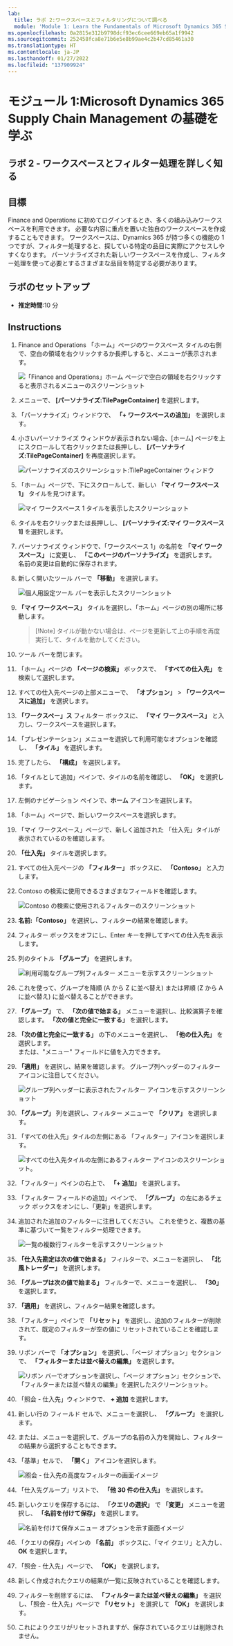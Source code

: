 ```yaml
---
lab:
  title: ラボ 2:ワークスペースとフィルタリングについて調べる
  module: 'Module 1: Learn the Fundamentals of Microsoft Dynamics 365 Supply Chain Management'
ms.openlocfilehash: 0a2815e312b9798dcf93ec6cee669eb65a1f9942
ms.sourcegitcommit: 252458fca8e71b6e5e8b99ae4c2b47cd85461a30
ms.translationtype: HT
ms.contentlocale: ja-JP
ms.lasthandoff: 01/27/2022
ms.locfileid: "137909924"
---
```

# <a name="module-1-learn-the-fundamentals-of-microsoft-dynamics-365-supply-chain-management"></a>モジュール 1:Microsoft Dynamics 365 Supply Chain Management の基礎を学ぶ

## <a name="lab-2---explore-workspaces-and-filtering"></a>ラボ 2 - ワークスペースとフィルター処理を詳しく知る

## <a name="objectives"></a>目標

Finance and Operations に初めてログインするとき、多くの組み込みワークスペースを利用できます。 必要な内容に重点を置いた独自のワークスペースを作成することもできます。 ワークスペースは、Dynamics 365 が持つ多くの機能の 1 つですが、フィルター処理すると、探している特定の品目に実際にアクセスしやすくなります。 パーソナライズされた新しいワークスペースを作成し、フィルター処理を使って必要とするさまざまな品目を特定する必要があります。

## <a name="lab-setup"></a>ラボのセットアップ

   - **推定時間**:10 分

## <a name="instructions"></a>Instructions

1. Finance and Operations 「ホーム」ページのワークスペース タイルの右側で、空白の領域を右クリックするか長押しすると、メニューが表示されます。

    ![「Finance and Operations」ホーム ページで空白の領域を右クリックすると表示されるメニューのスクリーンショット](./media/m1-common-home-page-right-click-personalize.png)

1. メニューで、 **[パーソナライズ:TilePageContainer]** を選択します。

1. 「パーソナライズ」ウィンドウで、 **「+ ワークスペースの追加」** を選択します。

1. 小さいパーソナライズ ウィンドウが表示されない場合、[ホーム] ページを上にスクロールして右クリックまたは長押しし、 **[パーソナライズ:TilePageContainer]** を再度選択します。

    ![パーソナライズのスクリーンショット:TilePageContainer ウィンドウ](./media/m1-common-home-page-right-click-personalize-window.png)

1. 「ホーム」ページで、下にスクロールして、新しい **「マイ ワークスペース 1」** タイルを見つけます。

    ![マイ ワークスペース 1 タイルを表示したスクリーンショット](./media/m1-common-home-page-my-workspace-1.png)

1. タイルを右クリックまたは長押しし、 **[パーソナライズ:マイ ワークスペース 1]** を選択します。

1. パーソナライズ ウィンドウで、「ワークスペース 1」の名前を **「マイ ワークスペース」** に変更し、 **「このページのパーソナライズ」** を選択します。  
    名前の変更は自動的に保存されます。

1. 新しく開いたツール バーで **「移動」** を選択します。

    ![個人用設定ツール バーを表示したスクリーンショット](./media/m1-common-personize-this-page-toolbar.png)

1. **「マイ ワークスペース」** タイルを選択し、「ホーム」ページの別の場所に移動します。

    >[!Note] タイルが動かない場合は、ページを更新して上の手順を再度実行して、タイルを動かしてください。

1. ツール バーを閉じます。

1. 「ホーム」ページの **「ページの検索」** ボックスで、 **「すべての仕入先」** を検索して選択します。

1. すべての仕入先ページの上部メニューで、 **「オプション」**  >  **「ワークスペースに追加」** を選択します。

1. **「ワークスペー」ス** フィルター ボックスに、 **「マイ ワークスペース」** と入力し、ワークスペースを選択します。

1. 「プレゼンテーション」メニューを選択して利用可能なオプションを確認し、 **「タイル」** を選択します。

1. 完了したら、 **「構成」** を選択します。

1. 「タイルとして追加」ペインで、タイルの名前を確認し、 **「OK」** を選択します。

1. 左側のナビゲーション ペインで、**ホーム** アイコンを選択します。

1. 「ホーム」ページで、新しいワークスペースを選択します。

1. 「マイ ワークスペース」ページで、新しく追加された 「仕入先」タイルが表示されているのを確認します。

1. **「仕入先」** タイルを選択します。

1. すべての仕入先ページの **「フィルター」** ボックスに、 **「Contoso」** と入力します。

1. Contoso の検索に使用できるさまざまなフィールドを確認します。

    ![Contoso の検索に使用されるフィルターのスクリーンショット](./media/m1-common-filter-vendor-contoso.png)

1. **名前:「Contoso」** を選択し、フィルターの結果を確認します。

1. フィルター ボックスをオフにし、Enter キーを押してすべての仕入先を表示します。

1. 列のタイトル **「グループ」** を選択します。

    ![利用可能なグループ列フィルター メニューを示すスクリーンショット](./media/m1-common-filter-group-column.png)

1. これを使って、グループを降順 (A から Z に並べ替え) または昇順 (Z から A に並べ替え) に並べ替えることができます。

1. **「グループ」** で、 **「次の値で始まる」** メニューを選択し、比較演算子を確認します。 **「次の値と完全に一致する」** を選択します。

1. **「次の値と完全に一致する」** の下のメニューを選択し、 **「他の仕入先」** を選択します。  
    または、"メニュー" フィールドに値を入力できます。

1. **「適用」** を選択し、結果を確認します。 グループ列ヘッダーのフィルター アイコンに注目してください。

    ![グループ列ヘッダーに表示されたフィルター アイコンを示すスクリーンショット](./media/m1-common-group-column-filter.png)

1. **「グループ」** 列を選択し、フィルター メニューで **「クリア」** を選択します。

1. 「すべての仕入先」タイルの左側にある 「フィルター」アイコンを選択します。

    ![すべての仕入先タイルの左側にあるフィルター アイコンのスクリーンショット。](./media/m1-common-all-vendors-page-filter.png)

1. 「フィルター」ペインの右上で、 **「+ 追加」** を選択します。

1. 「フィルター フィールドの追加」ペインで、 **「グループ」** の左にあるチェック ボックスをオンにし、「更新」を選択します。

1. 追加された追加のフィルターに注目してください。 これを使うと、複数の基準に基づいて一覧をフィルター処理できます。

    ![一覧の複数行フィルターを示すスクリーンショット](./media/m1-common-multi-line-filter.png)

1. **「仕入先勘定は次の値で始まる」** フィルターで、メニューを選択し、 **「北風トレーダー」** を選択します。

1. **「グループは次の値で始まる」** フィルターで、メニューを選択し、 **「30」** を選択します。

1. **「適用」** を選択し、フィルター結果を確認します。

1. 「フィルター」ペインで **「リセット」** を選択し、追加のフィルターが削除されて、既定のフィルターが空の値に リセットされていることを確認します。

1. リボン バーで **「オプション」** を選択し、「ページ オプション」セクションで、 **「フィルターまたは並べ替えの編集」** を選択します。

    ![リボン バーでオプションを選択し、「ページ オプション」セクションで、「フィルターまたは並べ替えの編集」を選択したスクリーンショット。](./media/m1-common-advanced-filter-sort-ribbon.png)

1. 「照会 - 仕入先」ウィンドウで、 **+ 追加** を選択します。

1. 新しい行の フィールド セルで、メニューを選択し、 **「グループ」** を選択します。

1. または、メニューを選択して、グループの名前の入力を開始し、フィルターの結果から選択することもできます。

1. 「基準」セルで、 **「開く」** アイコンを選択します。

    ![照会 - 仕入先の高度なフィルターの画面イメージ](./media/m1-common-inquire-vendor-advanced-filter.png)

1. 「仕入先グループ」リストで、 **「他 30 件の仕入先」** を選択します。

1. 新しいクエリを保存するには、 **「クエリの選択」** で **「変更」** メニューを選択し、 **「名前を付けて保存」** を選択します。

    ![名前を付けて保存メニュー オプションを示す画面イメージ](./media/m1-common-inquiry-vendors-advanced-filter-save-as.png)

1. 「クエリの保存」ペインの **「名前」** ボックスに、「マイ クエリ」と入力し、**OK** を選択します。

1. 「照会 - 仕入先」ページで、 **「OK」** を選択します。

1. 新しく作成されたクエリの結果が一覧に反映されていることを確認します。

1. フィルターを削除するには、 **「フィルターまたは並べ替えの編集」** を選択し、「照会 - 仕入先」ページで **「リセット」** を選択して **「OK」** を選択します。

1. これによりクエリがリセットされますが、保存されているクエリは削除されません。
